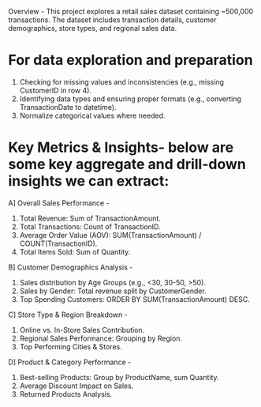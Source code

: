 Overview -
This project explores a retail sales dataset containing ~500,000 transactions. The dataset includes transaction details, customer demographics, store types, and regional sales data.

# For data exploration and preparation 
1. Checking for missing values and inconsistencies (e.g., missing CustomerID in row 4).
2. Identifying data types and ensuring proper formats (e.g., converting TransactionDate to datetime).
3. Normalize categorical values where needed.

# Key Metrics & Insights- below are some key aggregate and drill-down insights we can extract:
A] Overall Sales Performance -
1. Total Revenue: Sum of TransactionAmount.
2. Total Transactions: Count of TransactionID.
3. Average Order Value (AOV): SUM(TransactionAmount) / COUNT(TransactionID).
4. Total Items Sold: Sum of Quantity.
   
B] Customer Demographics Analysis -
1. Sales distribution by Age Groups (e.g., <30, 30-50, >50).
2. Sales by Gender: Total revenue split by CustomerGender.
3. Top Spending Customers: ORDER BY SUM(TransactionAmount) DESC.
   
C] Store Type & Region Breakdown -
1. Online vs. In-Store Sales Contribution.
2. Regional Sales Performance: Grouping by Region.
3. Top Performing Cities & Stores.
   
D] Product & Category Performance -
1. Best-selling Products: Group by ProductName, sum Quantity.
2. Average Discount Impact on Sales.
3. Returned Products Analysis.
